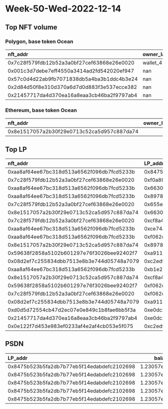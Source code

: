 # Week-50-Wed-2022-12-14 
## Top NFT volume
### Polygon, base token Ocean
| nft_addr                                   | owner_label   |   vol_amt |   vol_perc |
|:-------------------------------------------|:--------------|----------:|-----------:|
| 0x7c28f579fdb12b52a3a0bf27cef63868e26e0020 | wallet_4      |     70000 | 98.2925    |
| 0x001c3d7debe7eff4550a3414ad2fd542020ef947 | nan           |       999 |  1.40277   |
| 0x57c0d4d22ab9fb7071838db5a4ba3b1ddc4b3e24 | nan           |        69 |  0.0968883 |
| 0x2d84d50f8e310d370a6d7d0d883f3e537ecce382 | nan           |        49 |  0.0688048 |
| 0x21457717da4d370ea16a8eaa3cb46ba2f9797ab4 | nan           |        22 |  0.0308919 |

### Ethereum, base token Ocean
| nft_addr                                   |   owner_label |   vol_amt |   vol_perc |
|:-------------------------------------------|--------------:|----------:|-----------:|
| 0x8e1517057a2b30f29e0713c52ca5d957c887da74 |           nan |     40100 |        100 |
## Top LP
| nft_addr                                   | LP_addr                                    |       allocation |   percent | LP_addr_label   |
|:-------------------------------------------|:-------------------------------------------|-----------------:|----------:|:----------------|
| 0xaa8af64ee67bc318d513a6562f096db7fcd5233b | 0x8475b523b5fa2db7b77eb5f14edabdefc2102698 |      1.20008e+06 |  0.975224 | psdn            |
| 0x7c28f579fdb12b52a3a0bf27cef63868e26e0020 | 0xf0a8802509421df907188434d4fc230cf9271672 | 536883           |  0.92     | wallet_1        |
| 0xaa8af64ee67bc318d513a6562f096db7fcd5233b | 0x663052ad99b85a8c35040c4fd1cc87620f4b61f1 | 288577           |  0.58     | wallet_3        |
| 0xaa8af64ee67bc318d513a6562f096db7fcd5233b | 0x8978be1b2082d10ea95533d2897ddab53afb97e9 | 190313           |  0.592    | wallet_5        |
| 0x7c28f579fdb12b52a3a0bf27cef63868e26e0020 | 0x655efe6eb2021b8cefe22794d90293aec37bb325 | 176982           |  0.92     | wallet_6        |
| 0x8e1517057a2b30f29e0713c52ca5d957c887da74 | 0x663052ad99b85a8c35040c4fd1cc87620f4b61f1 | 159215           |  0.32     | wallet_3        |
| 0x7c28f579fdb12b52a3a0bf27cef63868e26e0020 | 0xcf8a4b99640defaf99acae9d770dec9dff37927d | 153857           |  0.54     | wallet_2        |
| 0xaa8af64ee67bc318d513a6562f096db7fcd5233b | 0xce74a5886ea7a8a675d8fb5fc11a697a23fe1dc8 | 120559           |  0.88     | wallet_7        |
| 0xaa8af64ee67bc318d513a6562f096db7fcd5233b | 0xf062d1b3f658ad32f7896a76807b05ba7a9e7720 | 113946           |  0.464    | wallet_8        |
| 0x8e1517057a2b30f29e0713c52ca5d957c887da74 | 0x8978be1b2082d10ea95533d2897ddab53afb97e9 | 102872           |  0.32     | wallet_5        |
| 0x59638f2858a5102b601297e76f3026bee92402f7 | 0xa911ccf5f6c7bd5fb25188d41a536890c3c8fae5 |  94977.6         |  0.5      | unknown         |
| 0x08d2ef7c255834dbb7513e8b3e744d05748a7079 | 0xc2edf07f6823506a386e82aa595a2b5ebb9bdce6 |  94879.7         |  0.6      | unknown         |
| 0xaa8af64ee67bc318d513a6562f096db7fcd5233b | 0xb1e24789311f14b6270b2b4ed11a768bf9b547ff |  92528.8         |  0.68     | unknown         |
| 0x8e1517057a2b30f29e0713c52ca5d957c887da74 | 0xcf8a4b99640defaf99acae9d770dec9dff37927d |  91174.8         |  0.32     | wallet_2        |
| 0x59638f2858a5102b601297e76f3026bee92402f7 | 0xf062d1b3f658ad32f7896a76807b05ba7a9e7720 |  62375.4         |  0.254    | wallet_8        |
| 0x7c28f579fdb12b52a3a0bf27cef63868e26e0020 | 0xf062d1b3f658ad32f7896a76807b05ba7a9e7720 |  60410.8         |  0.246    | wallet_8        |
| 0x08d2ef7c255834dbb7513e8b3e744d05748a7079 | 0xa911ccf5f6c7bd5fb25188d41a536890c3c8fae5 |  56986.6         |  0.3      | unknown         |
| 0xd0d5d72554cb47d2ec07e0e849c1b8fae6bb5f3a | 0xe0dc24a3d7478eb840dc63baa20fcb06cdb123be |  48206           |  0.5      | unknown         |
| 0x21457717da4d370ea16a8eaa3cb46ba2f9797ab4 | 0xe0dc24a3d7478eb840dc63baa20fcb06cdb123be |  48206           |  0.5      | unknown         |
| 0x0e122f7d453e983ef0233af4e2af4cb053e5f075 | 0xc2edf07f6823506a386e82aa595a2b5ebb9bdce6 |  47439.8         |  0.3      | unknown         |

## PSDN
| LP_addr                                    |     balance |   locked_amt |   unlock_time |   week |    perc |   chainID | nft_addr                                   |   percent |      allocation | LP_addr_label   |
|:-------------------------------------------|------------:|-------------:|--------------:|-------:|--------:|----------:|:-------------------------------------------|----------:|----------------:|:----------------|
| 0x8475b523b5fa2db7b77eb5f14edabdefc2102698 | 1.23057e+06 |   1.2454e+06 |    1795651200 |     50 | 7.29824 |       137 | 0xaa8af64ee67bc318d513a6562f096db7fcd5233b |  0.975224 |     1.20008e+06 | psdn            |
| 0x8475b523b5fa2db7b77eb5f14edabdefc2102698 | 1.23057e+06 |   1.2454e+06 |    1795651200 |     50 | 7.29824 |       137 | 0x21457717da4d370ea16a8eaa3cb46ba2f9797ab4 |  0.012388 | 15244.3         | psdn            |
| 0x8475b523b5fa2db7b77eb5f14edabdefc2102698 | 1.23057e+06 |   1.2454e+06 |    1795651200 |     50 | 7.29824 |       137 | 0xd0d5d72554cb47d2ec07e0e849c1b8fae6bb5f3a |  0.012388 | 15244.3         | psdn            |
| 0x8475b523b5fa2db7b77eb5f14edabdefc2102698 | 1.23057e+06 |   1.2454e+06 |    1795651200 |     50 | 7.29824 |       137 | 0xe10f6940c84b1bf8477fda04335405841b66cec7 |  0        |     0           | psdn            |
| 0x8475b523b5fa2db7b77eb5f14edabdefc2102698 | 1.23057e+06 |   1.2454e+06 |    1795651200 |     50 | 7.29824 |       137 | 0x59638f2858a5102b601297e76f3026bee92402f7 |  0        |     0           | psdn            |

